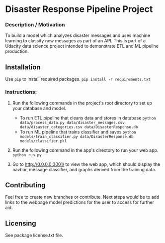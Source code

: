 # Disaster Response Pipeline Project

### Description / Motivation

To build a model which analyzes disaster messages and uses machine learning to classify new messages as part of an API.
This is part of a Udacity data science project intended to demonstrate ETL and ML pipeline production.

## Installation
 Use  `pip` to install required packages.
`pip install -r requirements.txt`

### Instructions:
1. Run the following commands in the project's root directory to set up your database and model.

    - To run ETL pipeline that cleans data and stores in database
        `python data/process_data.py data/disaster_messages.csv data/disaster_categories.csv data/DisasterResponse.db`
    - To run ML pipeline that trains classifier and saves
        `python models/train_classifier.py data/DisasterResponse.db models/classifier.pkl`

2. Run the following command in the app's directory to run your web app.
    `python run.py`

3. Go to http://0.0.0.0:3001/ to view the web app, which should display the navbar, message classifier, and graphs derived from the training data.

## Contributing

Feel free to create new branches or contribute. 
Next steps would be to add links to the webpage model predictions for the user to access for further aid. 

## Licensing

See package license.txt file.
